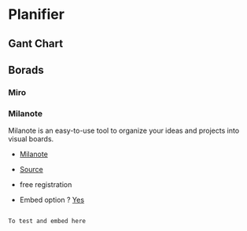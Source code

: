 # Planifier

## Gant Chart

## Borads

### Miro

### Milanote

<p class="emphase">Milanote is an easy-to-use tool to organize your ideas and projects into visual boards.</p>

- [Milanote](https://milanote.com/)


- [Source](https://www.youtube.com/watch?v=eOiAYzs1TOw)


- free registration
- Embed option ? [Yes](https://help.milanote.com/en/articles/4324593-sharing-a-board)

```{note}

To test and embed here


```


